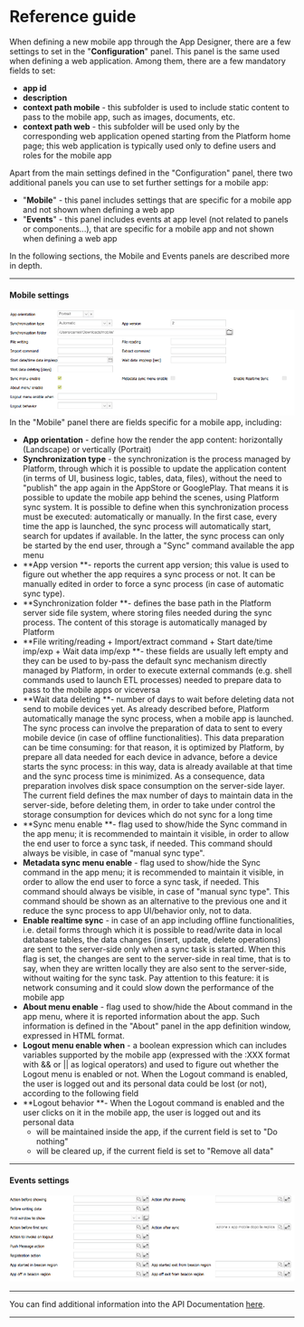 # Reference guide

When defining a new mobile app through the App Designer, there are a few settings to set in the "**Configuration**" panel. This panel is the same used when defining a web application. Among them, there are a few mandatory fields to set:

* **app id**
* **description**
* **context path mobile** - this subfolder is used to include static content to pass to the mobile app, such as images, documents, etc.
* **context path web** - this subfolder will be used only by the corresponding web application opened starting from the Platform home page; this web application is typically used only to define users and roles for the mobile app

Apart from the main settings defined in the "Configuration" panel, there two additional panels you can use to set further settings for a mobile app:

* "**Mobile**" - this panel includes settings that are specific for a mobile app and not shown when defining a web app
* "**Events**" - this panel includes events at app level \(not related to panels or components...\), that are specific for a mobile app and not shown when defining a web app

In the following sections, the Mobile and Events panels are described more in depth.

---

#### Mobile settings

![](/assets/mobile_dettaglio.png)In the "Mobile" panel there are fields specific for a mobile app, including:

* **App orientation** - define how the render the app content: horizontally \(Landscape\) or vertically \(Portrait\)
* **Synchronization type** - the synchronization is the process managed by Platform, through which it is possible to update the application content \(in terms of UI, business logic, tables, data, files\), without the need to "publish" the app again in the AppStore or GooglePlay. That means it is possible to update the mobile app behind the scenes, using Platform sync system. It is possible to define when this synchronization process must be executed: automatically or manually. In the first case, every time the app is launched, the sync process will automatically start, search for updates if available. In the latter, the sync process can only be started by the end user, through a "Sync" command available the app menu
* **App version **- reports the current app version; this value is used to figure out whether the app requires a sync process or not. It can be manually edited in order to force a sync process \(in case of automatic sync type\).
* **Synchronization folder **- defines the base path in the Platform server side file system, where storing files needed during the sync process. The content of this storage is automatically managed by Platform
* **File writing/reading + Import/extract command + Start date/time imp/exp + Wait data imp/exp **- these fields are usually left empty and they can be used to by-pass the default sync mechanism directly managed by Platform, in order to execute external commands \(e.g. shell commands used to launch ETL processes\) needed to prepare data to pass to the mobile apps or viceversa
* **Wait data deleting **- number of days to wait before deleting data not send to mobile devices yet. As already described before, Platform automatically manage the sync process, when a mobile app is launched. The sync process can involve the preparation of data to sent to every mobile device \(in case of offline functionalities\). This data preparation can be time consuming: for that reason, it is optimized by Platform, by prepare all data needed for each device in advance, before a device starts the sync process: in this way, data is already available at that time and the sync process time is minimized. As a consequence, data preparation involves disk space consumption on the server-side layer. The current field defines the max number of days to maintain data in the server-side, before deleting them, in order to take under control the storage consumption for devices which do not sync for a long time
* **Sync menu enable **- flag used to show/hide the Sync command in the app menu; it is recommended to maintain it visible, in order to allow the end user to force a sync task, if needed. This command should always be visible, in case of "manual sync type".
* **Metadata sync menu enable** - flag used to show/hide the Sync command in the app menu; it is recommended to maintain it visible, in order to allow the end user to force a sync task, if needed. This command should always be visible, in case of "manual sync type". This command should be shown as an alternative to the previous one and it reduce the sync process to app UI/behavior only, not to data.
* **Enable realtime sync** - in case of an app including offline functionalities, i.e. detail forms through which it is possible to read/write data in local database tables, the data changes \(insert, update, delete operations\) are sent to the server-side only when a sync task is started. When this flag is set, the changes are sent to the server-side in real time, that is to say, when they are written locally they are also sent to the server-side, without waiting for the sync task. Pay attention to this feature: it is network consuming and it could slow down the performance of the mobile app
* **About menu enable** - flag used to show/hide the About command in the app menu, where it is reported information about the app. Such information is defined in the "About" panel in the app definition window, expressed in HTML format.
* **Logout menu enable when** - a boolean expression which can includes variables supported by the mobile app \(expressed with the :XXX format with && or \|\| as logical operators\) and used to figure out whether the Logout menu is enabled or not. When the Logout command is enabled, the user is logged out and its personal data could be lost \(or not\), according to the following field
* **Logout behavior **- When the Logout command is enabled and the user clicks on it in the mobile app, the user is logged out and its personal data
  * will be maintained inside the app, if the current field is set to "Do nothing"
  * will be cleared up, if the current field is set to "Remove all data"



---

#### Events settings

![](/assets/mobile_events.png)

---

You can find additional information into the API Documentation [here](https://4wsplatform.gitbooks.io/api/content/mobile-variables/inside-a-business-component-executed-on-the-mobile-app.html).

---



